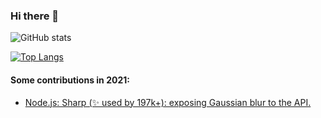 ### Hi there 👋

![GitHub stats](https://github-readme-stats.vercel.app/api?username=alza54&count_private=true)

[![Top Langs](https://github-readme-stats.vercel.app/api/top-langs/?username=alza54&layout=compact)](https://github.com/anuraghazra/github-readme-stats)

#### Some contributions in 2021:

- [Node.js: Sharp (✨  used by 197k+): exposing Gaussian blur to the API.](https://github.com/lovell/sharp/pull/2527)

<!--
**alza54/alza54** is a ✨ _special_ ✨ repository because its `README.md` (this file) appears on your GitHub profile.

Here are some ideas to get you started:

- 🔭 I’m currently working on ...
- 🌱 I’m currently learning ...
- 👯 I’m looking to collaborate on ...
- 🤔 I’m looking for help with ...
- 💬 Ask me about ...
- 📫 How to reach me: ...
- 😄 Pronouns: ...
- ⚡ Fun fact: ...
-->
